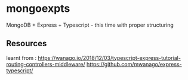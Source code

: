 # mongoexpts
MongoDB + Express + Typescript - this time with proper structuring

## Resources
learnt from :
https://wanago.io/2018/12/03/typescript-express-tutorial-routing-controllers-middleware/
https://github.com/mwanago/express-typescript/
